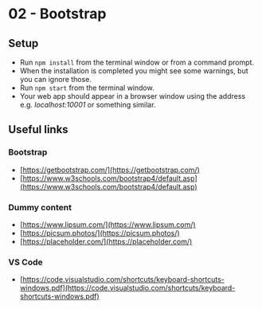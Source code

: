# 02 - Bootstrap

## Setup

* Run `npm install` from the terminal window or from a command prompt.
* When the installation is completed you might see some warnings, but you can ignore those.
* Run `npm start` from the terminal window.
* Your web app should appear in a browser window using the address e.g. _localhost:10001_ or something similar.

## Useful links

### Bootstrap

* [https://getbootstrap.com/](https://getbootstrap.com/)
* [https://www.w3schools.com/bootstrap4/default.asp](https://www.w3schools.com/bootstrap4/default.asp)

### Dummy content

* [https://www.lipsum.com/](https://www.lipsum.com/)
* [https://picsum.photos/](https://picsum.photos/)
* [https://placeholder.com/](https://placeholder.com/)

### VS Code

* [https://code.visualstudio.com/shortcuts/keyboard-shortcuts-windows.pdf](https://code.visualstudio.com/shortcuts/keyboard-shortcuts-windows.pdf)
